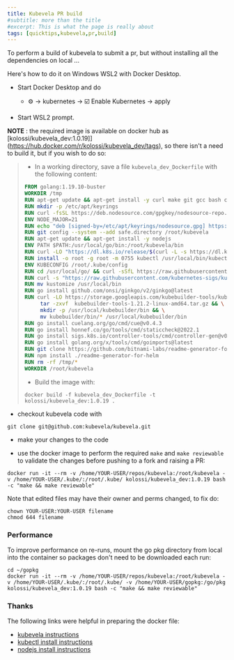 ```yaml
---
title: Kubevela PR build
#subtitle: more than the title
#excerpt: This is what the page is really about
tags: [quicktips,kubevela,pr,build]
---
```

To perform a build of kubevela to submit a pr, but without installing
all the dependencies on local ...
<!--more-->

Here's how to do it on Windows WSL2 with Docker Desktop.

- Start Docker Desktop and do

  -  :gear: -> kubernetes -> :ballot_box_with_check: Enable Kubernetes -> apply

- Start WSL2 prompt.

**NOTE** : the required image is available on docker hub as
[kolossi/kubevela_dev:1.0.19]](https://hub.docker.com/r/kolossi/kubevela_dev/tags), 
so there isn't a need to build it, but if you wish to do so:

> - In a working directory, save a file `kubevela_dev_Dockerfile` with the following content:
> 
>  ```dockerfile
> FROM golang:1.19.10-buster
> WORKDIR /tmp
> RUN apt-get update && apt-get install -y curl make git gcc bash ca-certificates gnupg
> RUN mkdir -p /etc/apt/keyrings
> RUN curl -fsSL https://deb.nodesource.com/gpgkey/nodesource-repo.gpg.key | gpg --dearmor -o /etc/apt/keyrings/nodesource.gpg
> ENV NODE_MAJOR=21
> RUN echo "deb [signed-by=/etc/apt/keyrings/nodesource.gpg] https://deb.nodesource.com/node_$NODE_MAJOR.x nodistro main" | tee /etc/apt/sources.list.d/nodesource.list
> RUN git config --system --add safe.directory /root/kubevela
> RUN apt-get update && apt-get install -y nodejs
> ENV PATH $PATH:/usr/local/go/bin:/root/kubevela/bin
> RUN curl -LO "https://dl.k8s.io/release/$(curl -L -s https://dl.k8s.io/release/stable.txt)/bin/linux/amd64/kubectl"
> RUN install -o root -g root -m 0755 kubectl /usr/local/bin/kubectl
> ENV KUBECONFIG /root/.kube/config
> RUN cd /usr/local/go/ && curl -sSfL https://raw.githubusercontent.com/golangci/golangci-lint/master/install.sh | sh -s -- -b /usr/local/go/bin v1.49.0
> RUN curl -s "https://raw.githubusercontent.com/kubernetes-sigs/kustomize/master/hack/install_kustomize.sh"  | bash
> RUN mv kustomize /usr/local/bin
> RUN go install github.com/onsi/ginkgo/v2/ginkgo@latest
> RUN curl -LO https://storage.googleapis.com/kubebuilder-tools/kubebuilder-tools-1.21.2-linux-amd64.tar.gz && \
>       tar -zxvf  kubebuilder-tools-1.21.2-linux-amd64.tar.gz && \
>       mkdir -p /usr/local/kubebuilder/bin && \
>       mv kubebuilder/bin/* /usr/local/kubebuilder/bin
> RUN go install cuelang.org/go/cmd/cue@v0.4.3
> RUN go install honnef.co/go/tools/cmd/staticcheck@2022.1
> RUN go install sigs.k8s.io/controller-tools/cmd/controller-gen@v0.6.2
> RUN go install golang.org/x/tools/cmd/goimports@latest
> RUN git clone https://github.com/bitnami-labs/readme-generator-for-helm
> RUN npm install ./readme-generator-for-helm
> RUN rm -rf /tmp/*
> WORKDIR /root/kubevela
> ```
>
> - Build the image with:
>
> ```
> docker build -f kubevela_dev_Dockerfile -t kolossi/kubevela_dev:1.0.19 .
> ```



- checkout kubevela code with

```
git clone git@github.com:kubevela/kubevela.git
```

- make your changes to the code

- use the docker image to perform the required `make` and `make reviewable` to 
validate the changes before pushing to a fork and raising a PR:

```
docker run -it --rm -v /home/YOUR-USER/repos/kubevela:/root/kubevela -v /home/YOUR-USER/.kube/:/root/.kube/ kolossi/kubevela_dev:1.0.19 bash -c "make && make reviewable"
```

Note that edited files may have their owner and perms changed, to fix do:

```
chown YOUR-USER:YOUR-USER filename
chmod 644 filename
```

### Performance

To improve performance on re-runs, mount the go pkg directory from local into
the container so packages don't need to be downloaded each run:

```
cd ~/gopkg
docker run -it --rm -v /home/YOUR-USER/repos/kubevela:/root/kubevela -v /home/YOUR-USER/.kube/:/root/.kube/ -v /home/YOUR-USER/gopkg:/go/pkg kolossi/kubevela_dev:1.0.19 bash -c "make && make reviewable"
```

### Thanks

The following links were helpful in preparing the docker file:

- [kubevela instructions](https://github.com/wonderflow/kubevela.io/blob/b4b7bae0a90e0b087df79e5ba5c46fdca072e4f6/docs/contributor/code-contribute.md#run-kubevela-locally)
- [kubectl install instructions](https://kubernetes.io/docs/tasks/tools/install-kubectl-linux/)
- [nodejs install instructions](https://github.com/nodesource/distributions#debinstall)
